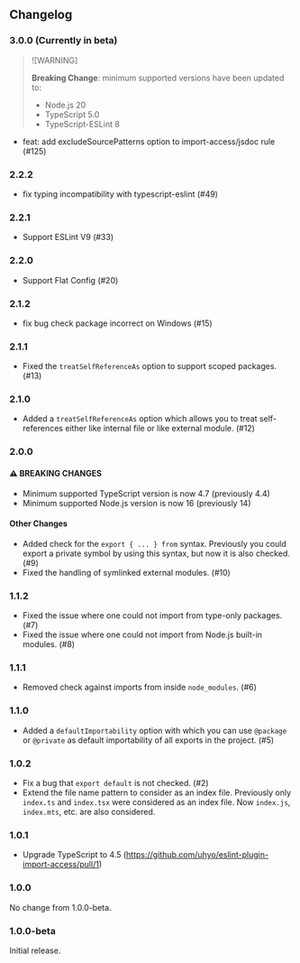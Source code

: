 ## Changelog

### 3.0.0 (Currently in beta)

> ![WARNING]
>
> **Breaking Change**: minimum supported versions have been updated to:
>
> - Node.js 20
> - TypeScript 5.0
> - TypeScript-ESLint 8

- feat: add excludeSourcePatterns option to import-access/jsdoc rule (#125)

### 2.2.2

- fix typing incompatibility with typescript-eslint (#49)

### 2.2.1

- Support ESLint V9 (#33)

### 2.2.0

- Support Flat Config (#20)

### 2.1.2

- fix bug check package incorrect on Windows (#15)

### 2.1.1

- Fixed the `treatSelfReferenceAs` option to support scoped packages. (#13)

### 2.1.0

- Added a `treatSelfReferenceAs` option which allows you to treat self-references either like internal file or like external module. (#12)

### 2.0.0

#### :warning: BREAKING CHANGES

- Minimum supported TypeScript version is now 4.7 (previously 4.4)
- Minimum supported Node.js version is now 16 (previously 14)

#### Other Changes

- Added check for the `export { ... } from` syntax. Previously you could export a private symbol by using this syntax, but now it is also checked. (#9)
- Fixed the handling of symlinked external modules. (#10)

### 1.1.2

- Fixed the issue where one could not import from type-only packages. (#7)
- Fixed the issue where one could not import from Node.js built-in modules. (#8)

### 1.1.1

- Removed check against imports from inside `node_modules`. (#6)

### 1.1.0

- Added a `defaultImportability` option with which you can use `@package` or `@private` as default importability of all exports in the project. (#5)

### 1.0.2

- Fix a bug that `export default` is not checked. (#2)
- Extend the file name pattern to consider as an index file. Previously only `index.ts` and `index.tsx` were considered as an index file. Now `index.js`, `index.mts`, etc. are also considered.

### 1.0.1

- Upgrade TypeScript to 4.5 (https://github.com/uhyo/eslint-plugin-import-access/pull/1)

### 1.0.0

No change from 1.0.0-beta.

### 1.0.0-beta

Initial release.
